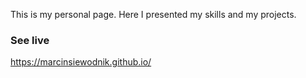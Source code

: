 This is my personal page. Here I presented my skills and my projects.

### See live
https://marcinsiewodnik.github.io/
